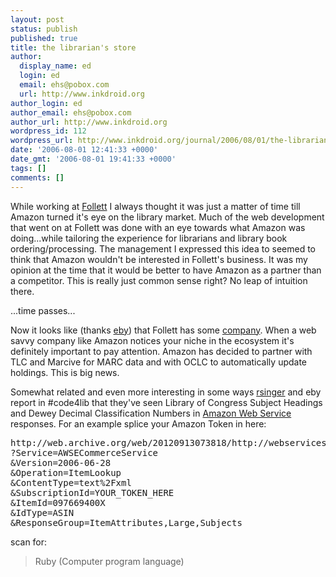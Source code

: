 ```yaml
---
layout: post
status: publish
published: true
title: the librarian's store
author:
  display_name: ed
  login: ed
  email: ehs@pobox.com
  url: http://www.inkdroid.org
author_login: ed
author_email: ehs@pobox.com
author_url: http://www.inkdroid.org
wordpress_id: 112
wordpress_url: http://www.inkdroid.org/journal/2006/08/01/the-librarians-store/
date: '2006-08-01 12:41:33 +0000'
date_gmt: '2006-08-01 19:41:33 +0000'
tags: []
comments: []
---
```


<p>While working at <a href="http://follett.com">Follett</a> I always thought it was just a matter of time till Amazon turned it's eye on the library market. Much of the web development that went on at Follett was done with an eye towards what Amazon was doing...while tailoring the experience for librarians and library book ordering/processing. The management I expressed this idea to seemed to think that Amazon wouldn't be interested in Follett's business. It was my opinion at the time that it would be better to have Amazon as a partner than a competitor. This is really just common sense right? No leap of intuition there.</p>
<p>...time passes...</p>
<p>Now it looks like (thanks <a href="http://blog.ryaneby.com/">eby</a>) that Follett has some <a href="http://www.amazon.com/gp/browse.html/104-4592833-0688700?node=13753131">company</a>. When a web savvy company like Amazon notices your niche in the ecosystem it's definitely important to pay attention. Amazon has decided to partner with TLC and Marcive for MARC data and with OCLC to automatically update holdings. This is big news.</p>
<p>Somewhat related and even more interesting in some ways <a href="http://dilettantes.code4lib.org/">rsinger</a> and eby report in #code4lib that they've seen Library of Congress Subject Headings and Dewey Decimal Classification Numbers in <a href="http://aws.amazon.com">Amazon Web Service</a> responses. For an example splice your Amazon Token in here:</p>
<pre>
http://web.archive.org/web/20120913073818/http://webservices.amazon.com/onca/xml
?Service=AWSECommerceService
&amp;Version=2006-06-28
&amp;Operation=ItemLookup
&amp;ContentType=text%2Fxml
&amp;SubscriptionId=YOUR_TOKEN_HERE
&amp;ItemId=097669400X
&amp;IdType=ASIN
&amp;ResponseGroup=ItemAttributes,Large,Subjects
</pre>
<p>scan for:</p>
<blockquote><p>
Ruby (Computer program language)
</p></blockquote>
